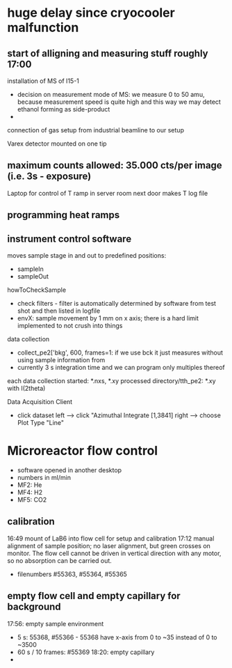 # huge delay since cryocooler malfunction
## start of alligning and measuring stuff roughly 17:00

installation of MS of I15-1
- decision on measurement mode of MS: we measure 0 to 50 amu, because measurement speed is quite high and this way we may detect ethanol forming as side-product
- 

connection of gas setup from industrial beamline to our setup

Varex detector mounted on one tip
## maximum counts allowed: 35.000 cts/per image (i.e. 3s - exposure)

Laptop for control of T ramp in server room next door makes T log file


## programming heat ramps


## instrument control software
moves sample stage in and out to predefined positions:
- sampleIn
- sampleOut

howToCheckSample
- check filters - filter is automatically determined by software from test shot and then listed in logfile
- envX: sample movement by 1 mm on x axis; there is a hard limit implemented to not crush into things

data collection
- collect_pe2['bkg', 600, frames=1: if we use bck it just measures without using sample information from
- currently 3 s integration time and we can program only multiples thereof

each data collection started: *.nxs, *.xy
processed directory/tth_pe2: *.xy with I(2theta) 

Data Acquisition Client
- click dataset left --> click "Azimuthal Integrate [1,3841] right --> choose Plot Type "Line"


# Microreactor flow control
- software opened in another desktop
- numbers in ml/min
- MF2: He
- MF4: H2
- MF5: CO2 

## calibration
16:49 mount of LaB6 into flow cell for setup and calibration
17:12 manual alignment of sample position; no laser alignment, but green crosses on monitor.
The flow cell cannot be driven in vertical direction with any motor, so no absorption can be carried out.
- filenumbers #55363, #55364, #55365

## empty flow cell and empty capillary for background
17:56: empty sample environment
- 5 s: 55368, #55366 - 55368 have x-axis from 0 to ~35 instead of 0 to ~3500
- 60 s / 10 frames: #55369
18:20: empty capillary
- 






